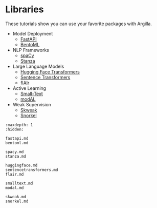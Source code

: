 # Libraries

These tutorials show you can use your favorite packages with Argilla.

- Model Deployment
    - [FastAPI](fastapi)
    - [BentoML](bentoml)
- NLP Frameworks
    - [spaCy](spacy)
    - [Stanza](stanza)
- Large Language Models
    - [Hugging Face Transformers](huggingface)
    - [Sentence Transformers](sentencetransformers)
    - [flAIr](flair)
- Active Learning
    - [Small-Text](smalltext)
    - [modAL](modal)
- Weak Supervision
    - [Skweak](skweak)
    - [Snorkel](snorkel)

```{toctree}
:maxdepth: 1
:hidden:

fastapi.md
bentoml.md

spacy.md
stanza.md

huggingface.md
sentencetransformers.md
flair.md

smalltext.md
modal.md

skweak.md
snorkel.md
```
